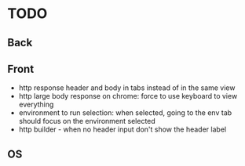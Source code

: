 # TODO

## Back

## Front

- http response header and body in tabs instead of in the same view
- http large body response on chrome: force to use keyboard to view everything
- environment to run selection: when selected, going to the env tab should focus on the environment selected
- http builder - when no header input don't show the header label

## OS
